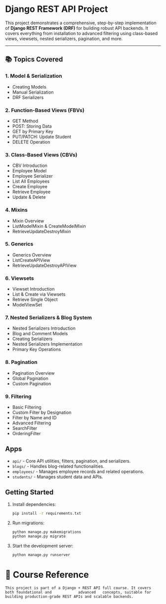 # Django REST API Project

This project demonstrates a comprehensive, step-by-step implementation of **Django REST Framework (DRF)** for building robust API backends. It covers everything from installation to advanced filtering using class-based views, viewsets, nested serializers, pagination, and more.

---

## 📚 Topics Covered

### 1. Model & Serialization
- Creating Models
- Manual Serialization
- DRF Serializers

### 2. Function-Based Views (FBVs)
- GET Method
- POST: Storing Data
- GET by Primary Key
- PUT/PATCH: Update Student
- DELETE Operation

### 3. Class-Based Views (CBVs)
- CBV Introduction
- Employee Model
- Employee Serializer
- List All Employees
- Create Employee
- Retrieve Employee
- Update & Delete

### 4. Mixins
- Mixin Overview
- ListModelMixin & CreateModelMixin
- RetrieveUpdateDestroyMixin

### 5. Generics
- Generics Overview
- ListCreateAPIView
- RetrieveUpdateDestroyAPIView

### 6. Viewsets
- Viewset Introduction
- List & Create via Viewsets
- Retrieve Single Object
- ModelViewSet

### 7. Nested Serializers & Blog System
- Nested Serializers Introduction
- Blog and Comment Models
- Creating Serializers
- Nested Serializers Implementation
- Primary Key Operations

### 8. Pagination
- Pagination Overview
- Global Pagination
- Custom Pagination

### 9. Filtering
- Basic Filtering
- Custom Filter by Designation
- Filter by Name and ID
- Advanced Filtering
- SearchFilter
- OrderingFilter




## Apps

- `api/` - Core API utilities, filters, pagination, and serializers.
- `blogs/` - Handles blog-related functionalities.
- `employees/` - Manages employee records and related operations.
- `students/` - Manages student data and APIs.



## Getting Started

1. Install dependencies:

   ```bash
   pip install -r requirements.txt
   ```
2. Run migrations:
   ```bash
   python manage.py makemigrations
   python manage.py migrate
   ```
3. Start the development server:

   ```bash
   python manage.py runserver
   ```
# 📣 Course Reference
    This project is part of a Django + REST API full course. It covers both foundational and            advanced   concepts, suitable for building production-grade REST APIs and scalable backends.
